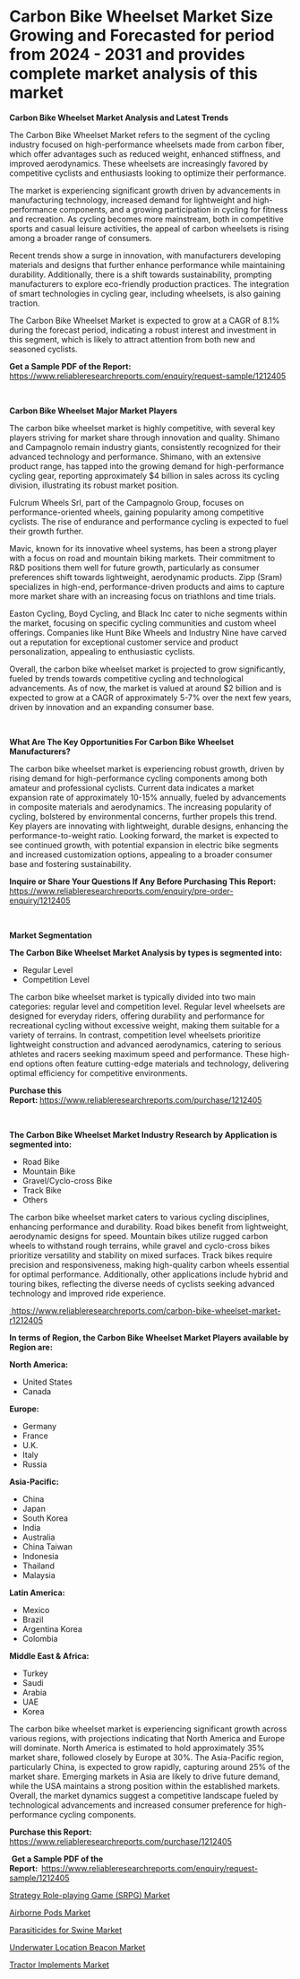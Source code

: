 <p><h1>Carbon Bike Wheelset Market Size Growing and Forecasted for period from 2024 - 2031 and provides complete market analysis of this market</h1></p><p><strong>Carbon Bike Wheelset Market Analysis and Latest Trends</strong></p>
<p><p>The Carbon Bike Wheelset Market refers to the segment of the cycling industry focused on high-performance wheelsets made from carbon fiber, which offer advantages such as reduced weight, enhanced stiffness, and improved aerodynamics. These wheelsets are increasingly favored by competitive cyclists and enthusiasts looking to optimize their performance.</p><p>The market is experiencing significant growth driven by advancements in manufacturing technology, increased demand for lightweight and high-performance components, and a growing participation in cycling for fitness and recreation. As cycling becomes more mainstream, both in competitive sports and casual leisure activities, the appeal of carbon wheelsets is rising among a broader range of consumers.</p><p>Recent trends show a surge in innovation, with manufacturers developing materials and designs that further enhance performance while maintaining durability. Additionally, there is a shift towards sustainability, prompting manufacturers to explore eco-friendly production practices. The integration of smart technologies in cycling gear, including wheelsets, is also gaining traction.</p><p>The Carbon Bike Wheelset Market is expected to grow at a CAGR of 8.1% during the forecast period, indicating a robust interest and investment in this segment, which is likely to attract attention from both new and seasoned cyclists.</p></p>
<p><strong>Get a Sample PDF of the Report:&nbsp;</strong> <a href="https://www.reliableresearchreports.com/enquiry/request-sample/1212405?utm_campaign=11&utm_medium=2&utm_source=Github&utm_content=ia&utm_term=17122024&utm_id=carbon-bike-wheelset">https://www.reliableresearchreports.com/enquiry/request-sample/1212405</a></p>
<p>&nbsp;</p>
<p><strong>Carbon Bike Wheelset Major Market Players</strong></p>
<p><p>The carbon bike wheelset market is highly competitive, with several key players striving for market share through innovation and quality. Shimano and Campagnolo remain industry giants, consistently recognized for their advanced technology and performance. Shimano, with an extensive product range, has tapped into the growing demand for high-performance cycling gear, reporting approximately $4 billion in sales across its cycling division, illustrating its robust market position.</p><p>Fulcrum Wheels Srl, part of the Campagnolo Group, focuses on performance-oriented wheels, gaining popularity among competitive cyclists. The rise of endurance and performance cycling is expected to fuel their growth further. </p><p>Mavic, known for its innovative wheel systems, has been a strong player with a focus on road and mountain biking markets. Their commitment to R&D positions them well for future growth, particularly as consumer preferences shift towards lightweight, aerodynamic products. Zipp (Sram) specializes in high-end, performance-driven products and aims to capture more market share with an increasing focus on triathlons and time trials.</p><p>Easton Cycling, Boyd Cycling, and Black Inc cater to niche segments within the market, focusing on specific cycling communities and custom wheel offerings. Companies like Hunt Bike Wheels and Industry Nine have carved out a reputation for exceptional customer service and product personalization, appealing to enthusiastic cyclists.</p><p>Overall, the carbon bike wheelset market is projected to grow significantly, fueled by trends towards competitive cycling and technological advancements. As of now, the market is valued at around $2 billion and is expected to grow at a CAGR of approximately 5-7% over the next few years, driven by innovation and an expanding consumer base.</p></p>
<p>&nbsp;</p>
<p><strong>What Are The Key Opportunities For Carbon Bike Wheelset Manufacturers?</strong></p>
<p><p>The carbon bike wheelset market is experiencing robust growth, driven by rising demand for high-performance cycling components among both amateur and professional cyclists. Current data indicates a market expansion rate of approximately 10-15% annually, fueled by advancements in composite materials and aerodynamics. The increasing popularity of cycling, bolstered by environmental concerns, further propels this trend. Key players are innovating with lightweight, durable designs, enhancing the performance-to-weight ratio. Looking forward, the market is expected to see continued growth, with potential expansion in electric bike segments and increased customization options, appealing to a broader consumer base and fostering sustainability.</p></p>
<p><strong>Inquire or Share Your Questions If Any Before Purchasing This Report:</strong> <a href="https://www.reliableresearchreports.com/enquiry/pre-order-enquiry/1212405?utm_campaign=11&utm_medium=2&utm_source=Github&utm_content=ia&utm_term=17122024&utm_id=carbon-bike-wheelset">https://www.reliableresearchreports.com/enquiry/pre-order-enquiry/1212405</a></p>
<p>&nbsp;</p>
<p><strong>Market Segmentation</strong></p>
<p><strong>The Carbon Bike Wheelset Market Analysis by types is segmented into:</strong></p>
<p><ul><li>Regular Level</li><li>Competition Level</li></ul></p>
<p><p>The carbon bike wheelset market is typically divided into two main categories: regular level and competition level. Regular level wheelsets are designed for everyday riders, offering durability and performance for recreational cycling without excessive weight, making them suitable for a variety of terrains. In contrast, competition level wheelsets prioritize lightweight construction and advanced aerodynamics, catering to serious athletes and racers seeking maximum speed and performance. These high-end options often feature cutting-edge materials and technology, delivering optimal efficiency for competitive environments.</p></p>
<p><strong>Purchase this Report:&nbsp;</strong><a href="https://www.reliableresearchreports.com/purchase/1212405?utm_campaign=11&utm_medium=2&utm_source=Github&utm_content=ia&utm_term=17122024&utm_id=carbon-bike-wheelset">https://www.reliableresearchreports.com/purchase/1212405</a></p>
<p>&nbsp;</p>
<p><strong>The Carbon Bike Wheelset Market Industry Research by Application is segmented into:</strong></p>
<p><ul><li>Road Bike</li><li>Mountain Bike</li><li>Gravel/Cyclo-cross Bike</li><li>Track Bike</li><li>Others</li></ul></p>
<p><p>The carbon bike wheelset market caters to various cycling disciplines, enhancing performance and durability. Road bikes benefit from lightweight, aerodynamic designs for speed. Mountain bikes utilize rugged carbon wheels to withstand rough terrains, while gravel and cyclo-cross bikes prioritize versatility and stability on mixed surfaces. Track bikes require precision and responsiveness, making high-quality carbon wheels essential for optimal performance. Additionally, other applications include hybrid and touring bikes, reflecting the diverse needs of cyclists seeking advanced technology and improved ride experience.</p></p>
<p><a href="https://www.reliableresearchreports.com/carbon-bike-wheelset-market-r1212405?utm_campaign=11&utm_medium=2&utm_source=Github&utm_content=ia&utm_term=17122024&utm_id=carbon-bike-wheelset">&nbsp;https://www.reliableresearchreports.com/carbon-bike-wheelset-market-r1212405</a></p>
<p><strong>In terms of Region, the Carbon Bike Wheelset Market Players available by Region are:</strong></p>
<p>
    <p> <strong> North America: </strong>
        <ul>
            <li>United States</li>
            <li>Canada</li>
        </ul>
        </p> 
    <p> <strong> Europe: </strong>
        <ul>
            <li>Germany</li>
            <li>France</li>
            <li>U.K.</li>
            <li>Italy</li>
            <li>Russia</li>
        </ul>
        </p> 
    <p> <strong> Asia-Pacific: </strong>
        <ul>
            <li>China</li>
            <li>Japan</li>
            <li>South Korea</li>
            <li>India</li>
            <li>Australia</li>
            <li>China Taiwan</li>
            <li>Indonesia</li>
            <li>Thailand</li>
            <li>Malaysia</li>
        </ul>
        </p> 
    <p> <strong> Latin America: </strong>
        <ul>
            <li>Mexico</li>
            <li>Brazil</li>
            <li>Argentina Korea</li>
            <li>Colombia</li>
        </ul>
        </p> 
    <p> <strong> Middle East & Africa: </strong>
        <ul>
            <li>Turkey</li>
            <li>Saudi</li>
            <li>Arabia</li>
            <li>UAE</li>
            <li>Korea</li>
        </ul>
    </p>
    </p>
<p><p>The carbon bike wheelset market is experiencing significant growth across various regions, with projections indicating that North America and Europe will dominate. North America is estimated to hold approximately 35% market share, followed closely by Europe at 30%. The Asia-Pacific region, particularly China, is expected to grow rapidly, capturing around 25% of the market share. Emerging markets in Asia are likely to drive future demand, while the USA maintains a strong position within the established markets. Overall, the market dynamics suggest a competitive landscape fueled by technological advancements and increased consumer preference for high-performance cycling components.</p></p>
<p><strong>Purchase this Report: </strong><a href="https://www.reliableresearchreports.com/purchase/1212405?utm_campaign=11&utm_medium=2&utm_source=Github&utm_content=ia&utm_term=17122024&utm_id=carbon-bike-wheelset">https://www.reliableresearchreports.com/purchase/1212405</a></p>
<p>&nbsp;<strong>Get a Sample PDF of the Report:&nbsp;&nbsp;</strong><a href="https://www.reliableresearchreports.com/enquiry/request-sample/1212405?utm_campaign=11&utm_medium=2&utm_source=Github&utm_content=ia&utm_term=17122024&utm_id=carbon-bike-wheelset">https://www.reliableresearchreports.com/enquiry/request-sample/1212405</a></p>
<p><strong></strong></p>
<p><p><a href="https://github.com/gukenneth26571/Market-Research-Report-List-1/blob/main/strategy-role-playing-game-srpg-market.md?utm_campaign=11&utm_medium=2&utm_source=Github&utm_content=ia&utm_term=17122024&utm_id=carbon-bike-wheelset">Strategy Role-playing Game (SRPG) Market</a></p><p><a href="https://www.linkedin.com/pulse/examining-airborne-pods-market-growth-size-trends-using-sxwse?utm_campaign=11&utm_medium=2&utm_source=Github&utm_content=ia&utm_term=17122024&utm_id=carbon-bike-wheelset">Airborne Pods Market</a></p><p><a href="https://github.com/ChiragRp1/Market-Research-Report-List-6/blob/main/parasiticides-for-swine-market.md?utm_campaign=11&utm_medium=2&utm_source=Github&utm_content=ia&utm_term=17122024&utm_id=carbon-bike-wheelset">Parasiticides for Swine Market</a></p><p><a href="https://www.linkedin.com/pulse/charting-future-comprehensive-analysis-global-underwater-ofxse?utm_campaign=11&utm_medium=2&utm_source=Github&utm_content=ia&utm_term=17122024&utm_id=carbon-bike-wheelset">Underwater Location Beacon Market</a></p><p><a href="https://www.linkedin.com/pulse/in-depth-tractor-implements-market-research-comprehensive-olj8e?utm_campaign=11&utm_medium=2&utm_source=Github&utm_content=ia&utm_term=17122024&utm_id=carbon-bike-wheelset">Tractor Implements Market</a></p></p>